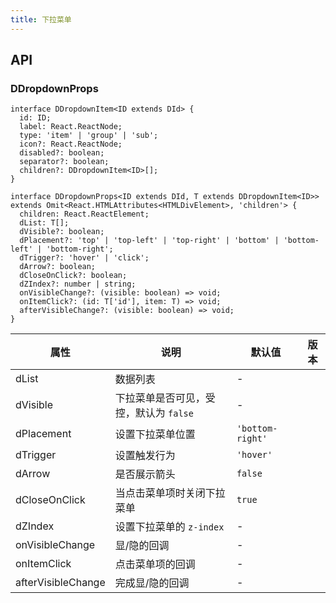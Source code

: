 ```yaml
---
title: 下拉菜单
---
```


## API

### DDropdownProps

```tsx
interface DDropdownItem<ID extends DId> {
  id: ID;
  label: React.ReactNode;
  type: 'item' | 'group' | 'sub';
  icon?: React.ReactNode;
  disabled?: boolean;
  separator?: boolean;
  children?: DDropdownItem<ID>[];
}

interface DDropdownProps<ID extends DId, T extends DDropdownItem<ID>> extends Omit<React.HTMLAttributes<HTMLDivElement>, 'children'> {
  children: React.ReactElement;
  dList: T[];
  dVisible?: boolean;
  dPlacement?: 'top' | 'top-left' | 'top-right' | 'bottom' | 'bottom-left' | 'bottom-right';
  dTrigger?: 'hover' | 'click';
  dArrow?: boolean;
  dCloseOnClick?: boolean;
  dZIndex?: number | string;
  onVisibleChange?: (visible: boolean) => void;
  onItemClick?: (id: T['id'], item: T) => void;
  afterVisibleChange?: (visible: boolean) => void;
}
```

<!-- prettier-ignore-start -->
| 属性 | 说明 | 默认值 | 版本 | 
| --- | --- | --- | --- | 
| dList | 数据列表 | - |  |
| dVisible | 下拉菜单是否可见，受控，默认为 `false` | - |  |
| dPlacement | 设置下拉菜单位置 | `'bottom-right'` |  |
| dTrigger | 设置触发行为 | `'hover'` |  |
| dArrow | 是否展示箭头 | `false` |  |
| dCloseOnClick | 当点击菜单项时关闭下拉菜单 | `true` |  |
| dZIndex | 设置下拉菜单的 `z-index` | - |  |
| onVisibleChange | 显/隐的回调 | - |  |
| onItemClick | 点击菜单项的回调 | - |  |
| afterVisibleChange | 完成显/隐的回调 | - |  |
<!-- prettier-ignore-end -->
